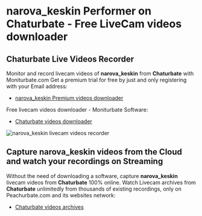 # narova_keskin Performer on Chaturbate - Free LiveCam videos downloader

## Chaturbate Live Videos Recorder

Monitor and record livecam videos of **narova_keskin** from **Chaturbate** with Moniturbate.com
Get a premium trial for free by just and only registering with your Email address:
* [narova_keskin Premium videos downloader](https://moniturbate.com/request-demo-licence-key.html)

Free livecam videos downloader - Moniturbate Software:
* [Chaturbate videos downloader](https://moniturbate.com/moniturbate-download-software.html)

![narova_keskin livecam videos recorder](https://peachurnet.com/templates/moniturbate-software.png)


## Capture narova_keskin videos from the Cloud and watch your recordings on Streaming

Without the need of downloading a software, capture **narova_keskin** livecam videos from **Chaturbate** 100% online.
Watch Livecam archives from **Chaturbate** unlimitedly from thousands of existing recordings, only on Peachurbate.com and its websites network:
* [Chaturbate videos archives](https://peachurnet.com/)
